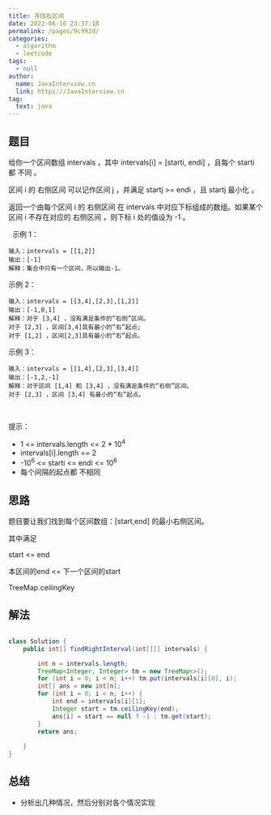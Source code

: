 ```yaml
---
title: 寻找右区间
date: 2022-06-16 23:37:18
permalink: /pages/9c992d/
categories: 
  - algorithm
  - leetcode
tags: 
  - null
author: 
  name: JavaInterview.cn
  link: https://JavaInterview.cn
tag: 
  text: java
---
```



## 题目

给你一个区间数组 intervals ，其中 intervals[i] = [starti, endi] ，且每个 starti 都 不同 。

区间 i 的 右侧区间 可以记作区间 j ，并满足 startj >= endi ，且 startj 最小化 。

返回一个由每个区间 i 的 右侧区间 在 intervals 中对应下标组成的数组。如果某个区间 i 不存在对应的 右侧区间 ，则下标 i 处的值设为 -1 。

 
示例 1：

    输入：intervals = [[1,2]]
    输出：[-1]
    解释：集合中只有一个区间，所以输出-1。
示例 2：

    输入：intervals = [[3,4],[2,3],[1,2]]
    输出：[-1,0,1]
    解释：对于 [3,4] ，没有满足条件的“右侧”区间。
    对于 [2,3] ，区间[3,4]具有最小的“右”起点;
    对于 [1,2] ，区间[2,3]具有最小的“右”起点。
示例 3：

    输入：intervals = [[1,4],[2,3],[3,4]]
    输出：[-1,2,-1]
    解释：对于区间 [1,4] 和 [3,4] ，没有满足条件的“右侧”区间。
    对于 [2,3] ，区间 [3,4] 有最小的“右”起点。
 

提示：

- 1 <= intervals.length <= 2 * 10<sup>4</sup>
- intervals[i].length == 2
- -10<sup>6</sup> <= starti <= endi <= 10<sup>6</sup>
- 每个间隔的起点都 不相同



## 思路

题目要让我们找到每个区间数组：[start,end] 的最小右侧区间。

其中满足

start <= end

本区间的end <= 下一个区间的start


TreeMap.ceilingKey


## 解法
```java

class Solution {
    public int[] findRightInterval(int[][] intervals) {

        int n = intervals.length;
        TreeMap<Integer, Integer> tm = new TreeMap<>();
        for (int i = 0; i < n; i++) tm.put(intervals[i][0], i);
        int[] ans = new int[n];
        for (int i = 0; i < n; i++) {
            int end = intervals[i][1];
            Integer start = tm.ceilingKey(end);
            ans[i] = start == null ? -1 : tm.get(start);
        }
        return ans;
        
    }
}
```

## 总结

- 分析出几种情况，然后分别对各个情况实现 
